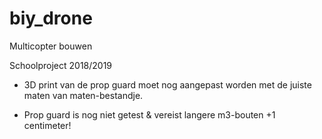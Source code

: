 # biy_drone
Multicopter bouwen

Schoolproject 2018/2019

* 3D print van de prop guard moet nog aangepast worden met de juiste maten van maten-bestandje.

* Prop guard is nog niet getest & vereist langere m3-bouten +1 centimeter!

